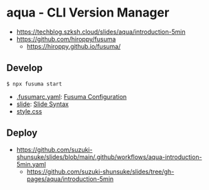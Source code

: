 # aqua - CLI Version Manager

* https://techblog.szksh.cloud/slides/aqua/introduction-5min
* https://github.com/hiroppy/fusuma
  * https://hiroppy.github.io/fusuma/

## Develop

```console
$ npx fusuma start
```

* [.fusumarc.yaml](.fusumarc.yaml): [Fusuma Configuration](https://hiroppy.github.io/fusuma/docs/guides/configuring-fusuma)
* [slide](slides/0-aqua-introduction.md): [Slide Syntax](https://hiroppy.github.io/fusuma/docs/guides/slide-syntax)
* [style.css](style.css)

## Deploy

* https://github.com/suzuki-shunsuke/slides/blob/main/.github/workflows/aqua-introduction-5min.yaml
  * https://github.com/suzuki-shunsuke/slides/tree/gh-pages/aqua/introduction-5min
